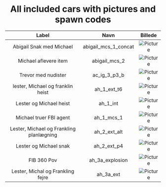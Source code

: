 <center><h1>All included cars with pictures and spawn codes</h1></center>

| Label | Navn  | Billede |
| :-: | :-: | :-: |
| Abigail Snak med Michael | abigail_mcs_1_concat | ![Picture](https://cdn.discordapp.com/attachments/1053093062710149120/1060329798750183487/image.png?256) |
| Michael aflevere item | abigail_mcs_2 | ![Picture](https://cdn.discordapp.com/attachments/1053093062710149120/1060331440128151562/image.png) |
| Trevor med nudister | ac_ig_3_p3_b | ![Picture](https://cdn.discordapp.com/attachments/1053093062710149120/1060333529633935480/image.png) |
| lester, Michael og franklin heist | ah_1_ext_t6 | ![Picture](https://cdn.discordapp.com/attachments/1053093062710149120/1060334128572149790/image.png) |
| Lester og Michael heist | ah_1_int | ![Picture](https://cdn.discordapp.com/attachments/1053093062710149120/1060334545494351872/image.png) |
| Michael truer FBI agent | ah_1_mcs_1 | ![Picture](https://cdn.discordapp.com/attachments/1053093062710149120/1060335130427793408/image.png) |
| Lester, Michael og Frankling planlægning | ah_2_ext_alt | ![Picture](https://cdn.discordapp.com/attachments/1053093062710149120/1060335605202042940/image.png) |
| Lester og Michael snak | ah_2_ext_p4 | ![Picture](https://cdn.discordapp.com/attachments/1053093062710149120/1060335885578686534/image.png) |
| FIB 360 Pov | ah_3a_explosion | ![Picture](https://cdn.discordapp.com/attachments/1053093062710149120/1060336382704365688/image.png) |
| Lester, Michal og Frankling fejre | ah_3a_ext | ![Picture](https://cdn.discordapp.com/attachments/1053093062710149120/1060336642738630786/image.png) |
